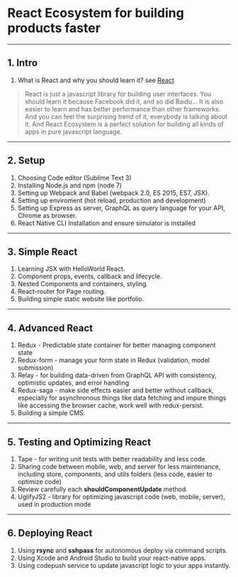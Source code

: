 # React Ecosystem for building products faster 

----
## 1. Intro 
1. What is React and why you should learn it?
see [React](https://facebook.github.io/react/)

> React is just a javascript library for building user interfaces. You should learn it because Facebook did it, and so did Baidu...
It is also easier to learn and has better performance than other frameworks. And you can feel the surprising trend of it, everybody is talking about it. And React Ecosystem is a perfect solution for building all kinds of apps in pure javascript language.

----
## 2. Setup
1. Choosing Code editor (Sublime Text 3)
1. Installing Node.js and npm (node 7)
1. Setting up Webpack and Babel (webpack 2.0, ES 2015, ES7, JSX).
1. Setting up enviroment (hot reload, production and development)
1. Setting up Express as server, GraphQL as query language for your API, Chrome as browser. 
1. React Native CLI Installation and ensure simulator is installed

---
## 3. Simple React
1. Learning JSX with HelloWorld React.
1. Component props, events, callback and lifecycle.
1. Nested Components and containers, styling.
1. React-router for Page routing.
1. Building simple static website like portfolio.

---
## 4. Advanced React
1. Redux - Predictable state container for better managing  component state 
1. Redux-form - manage your form state in Redux (validation, model submission)
1. Relay - for building data-driven from GraphQL API with consistency, optimistic updates, and error handling 
1. Redux-saga - make side effects easier and better without callback, especially for asynchronous things like data fetching and impure things like accessing the browser cache, work well with redux-persist.
1. Building a simple CMS.

---
## 5. Testing and Optimizing React
1.  Tape - for writing unit tests with better readability and less code.
1. Sharing code between mobile, web, and server for less maintenance, including store, components, and utils folders (less code, easier to optimize code)
1. Review carefully each **shouldComponentUpdate** method.
1. UglifyJS2 - library for optimizing javascript code (web, mobile, server), used in production mode

---
## 6. Deploying React
1. Using **rsync** and **sshpass** for autonomous deploy via command scripts.
1. Using Xcode and Android Studio to build your react-native apps.
2. Using codepush service to update javascript logic to your apps instantly.